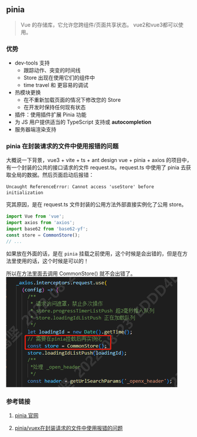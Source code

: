 ## pinia
>Vue 的存储库，它允许您跨组件/页面共享状态。
>vue2和vue3都可以使用。

### 优势
* dev-tools 支持
  * 跟踪动作、突变的时间线
  * Store 出现在使用它们的组件中
  * time travel 和 更容易的调试
* 热模块更换
  * 在不重新加载页面的情况下修改您的 Store
  * 在开发时保持任何现有状态
* 插件：使用插件扩展 Pinia 功能
* 为 JS 用户提供适当的 TypeScript 支持或 **autocompletion**
* 服务器端渲染支持

### pinia 在封装请求的文件中使用报错的问题
大概说一下背景，vue3 + vite + ts + ant design vue + pinia + axios 的项目中，有一个封装的公共的接口请求的文件 request.ts。request.ts 中使用了 pinia 去获取全局的数据。然后页面启动后报错：
```
Uncaught ReferenceError: Cannot access 'useStore' before initialization
```

究其原因，是在 request.ts 文件封装的公用方法外部直接实例化了公用 store。
```ts
import Vue from 'vue';
import axios from 'axios';
import base62 from 'base62-yf';
const store = CommonStore();
// ...
```
如果放在外面的话，是在 `pinia` 挂载之前使用，这个时候是会出错的，但是在方法里使用的话，这个时候是可以的！

所以在方法里面去调用 CommonStore() 就不会出错了。
![pinia外部使用报错](./images/pinia外部使用报错.png)

### 参考链接
1. [pinia 官网](https://pinia.web3doc.top/introduction.html)

2. [pinia/vuex在封装请求的文件中使用报错的问题](https://zhuanlan.zhihu.com/p/447969990)